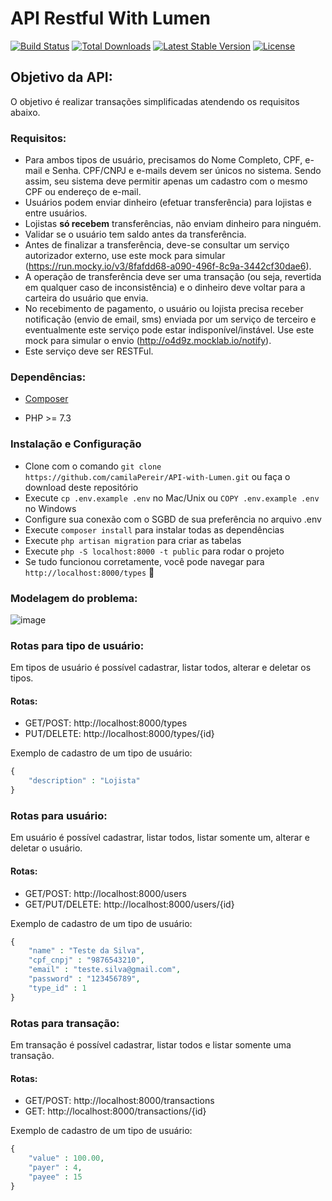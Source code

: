 # API Restful With Lumen

[![Build Status](https://travis-ci.org/laravel/lumen-framework.svg)](https://travis-ci.org/laravel/lumen-framework)
[![Total Downloads](https://img.shields.io/packagist/dt/laravel/framework)](https://packagist.org/packages/laravel/lumen-framework)
[![Latest Stable Version](https://img.shields.io/packagist/v/laravel/framework)](https://packagist.org/packages/laravel/lumen-framework)
[![License](https://img.shields.io/packagist/l/laravel/framework)](https://packagist.org/packages/laravel/lumen-framework)

## Objetivo da API: 

O objetivo é realizar transações simplificadas atendendo os requisitos abaixo.

### Requisitos:

- Para ambos tipos de usuário, precisamos do Nome Completo, CPF, e-mail e Senha. CPF/CNPJ e e-mails devem ser únicos no sistema. Sendo assim, seu sistema deve permitir apenas um cadastro com o mesmo CPF ou endereço de e-mail.
- Usuários podem enviar dinheiro (efetuar transferência) para lojistas e entre usuários.
- Lojistas **só recebem** transferências, não enviam dinheiro para ninguém.
- Validar se o usuário tem saldo antes da transferência.
- Antes de finalizar a transferência, deve-se consultar um serviço autorizador externo, use este mock para simular (https://run.mocky.io/v3/8fafdd68-a090-496f-8c9a-3442cf30dae6).
- A operação de transferência deve ser uma transação (ou seja, revertida em qualquer caso de inconsistência) e o dinheiro deve voltar para a carteira do usuário que envia.
- No recebimento de pagamento, o usuário ou lojista precisa receber notificação (envio de email, sms) enviada por um serviço de terceiro e eventualmente este serviço pode estar indisponível/instável. Use este mock para simular o envio (http://o4d9z.mocklab.io/notify).
- Este serviço deve ser RESTFul.

### Dependências:

- [Composer](https://getcomposer.org/download/)

- PHP >= 7.3

### Instalação e Configuração

- Clone com o comando `git clone https://github.com/camilaPereir/API-with-Lumen.git`  ou faça o download deste repositório
- Execute `cp .env.example .env` no Mac/Unix ou `COPY .env.example .env` no Windows
- Configure sua conexão com o SGBD de sua preferência no arquivo .env
- Execute `composer install` para instalar todas as dependências
- Execute `php artisan migration` para criar as tabelas
- Execute `php -S localhost:8000 -t public` para rodar o projeto
- Se tudo funcionou corretamente, você pode navegar para `http://localhost:8000/types` 🚀

### Modelagem do problema:
![image](https://user-images.githubusercontent.com/56832086/123687591-7bf65f00-d827-11eb-9cb7-33fdb30304f4.png)


### Rotas para tipo de usuário:

Em tipos de usuário é possível cadastrar, listar todos, alterar e deletar os tipos. 

#### Rotas:

- GET/POST: http://localhost:8000/types
- PUT/DELETE: http://localhost:8000/types/{id}

Exemplo de cadastro de um tipo de usuário:

```php
{
    "description" : "Lojista"
}
```

### Rotas para usuário:

Em usuário é possível cadastrar, listar todos, listar somente um, alterar e deletar o usuário. 

#### Rotas:

- GET/POST: http://localhost:8000/users
- GET/PUT/DELETE: http://localhost:8000/users/{id}

Exemplo de cadastro de um tipo de usuário:

```php
{
    "name" : "Teste da Silva",
    "cpf_cnpj" : "9876543210",
    "email" : "teste.silva@gmail.com",
    "password" : "123456789",
    "type_id" : 1
}
```


### Rotas para transação:

Em transação é possível cadastrar, listar todos e listar somente uma transação. 

#### Rotas:

- GET/POST: http://localhost:8000/transactions
- GET: http://localhost:8000/transactions/{id}

Exemplo de cadastro de um tipo de usuário:

```php
{
    "value" : 100.00,
    "payer" : 4,
    "payee" : 15
}
```
